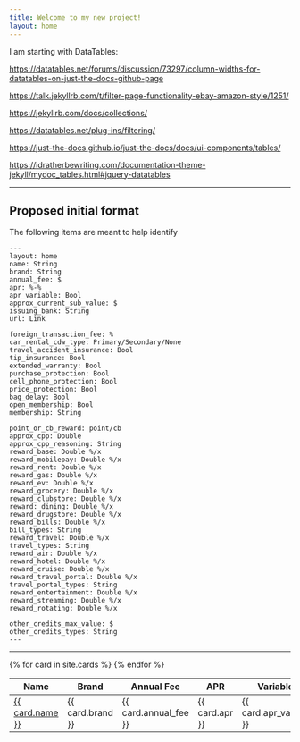 ```yaml
---
title: Welcome to my new project!
layout: home
---
```


I am starting with DataTables:

https://datatables.net/forums/discussion/73297/column-widths-for-datatables-on-just-the-docs-github-page

https://talk.jekyllrb.com/t/filter-page-functionality-ebay-amazon-style/1251/

https://jekyllrb.com/docs/collections/

https://datatables.net/plug-ins/filtering/

https://just-the-docs.github.io/just-the-docs/docs/ui-components/tables/

https://idratherbewriting.com/documentation-theme-jekyll/mydoc_tables.html#jquery-datatables

---

## Proposed initial format

The following items are meant to help identify

```
---
layout: home
name: String
brand: String
annual_fee: $
apr: %-%
apr_variable: Bool
approx_current_sub_value: $
issuing_bank: String
url: Link

foreign_transaction_fee: %
car_rental_cdw_type: Primary/Secondary/None
travel_accident_insurance: Bool
tip_insurance: Bool
extended_warranty: Bool
purchase_protection: Bool
cell_phone_protection: Bool
price_protection: Bool
bag_delay: Bool
open_membership: Bool
membership: String

point_or_cb_reward: point/cb
approx_cpp: Double
approx_cpp_reasoning: String
reward_base: Double %/x
reward_mobilepay: Double %/x
reward_rent: Double %/x
reward_gas: Double %/x
reward_ev: Double %/x
reward_grocery: Double %/x
reward_clubstore: Double %/x
reward:_dining: Double %/x
reward_drugstore: Double %/x
reward_bills: Double %/x
bill_types: String
reward_travel: Double %/x
travel_types: String
reward_air: Double %/x
reward_hotel: Double %/x
reward_cruise: Double %/x
reward_travel_portal: Double %/x
travel_portal_types: String
reward_entertainment: Double %/x
reward_streaming: Double %/x
reward_rotating: Double %/x

other_credits_max_value: $
other_credits_types: String
---
```



---

<script type="text/javascript" src="jquery.dataTables.js"></script>
<script type="text/javascript" src="dataTables.filter.html.js"></script>
<script type="text/javascript">
    $(document).ready(function() {
        $('#example').dataTable( {
            "columnDefs": [
                { type: "type", targets: 0 }
            ]
        } );
    } );
</script>

<link rel="stylesheet" type="text/css" href="https://cdn.datatables.net/1.13.2/css/jquery.dataTables.css">
<script type="text/javascript" charset="utf8" src="https://code.jquery.com/jquery-3.6.3.min.js"></script>
<script type="text/javascript" charset="utf8" src="https://cdn.datatables.net/1.13.2/js/jquery.dataTables.js"></script>
<script>
$(document).ready( function () {
    $('#cards_table').DataTable();
} );
</script>


<table id="cards_table">
  <thead>  
    <tr>
      <th>Name</th>
      <th>Brand</th>
      <th>Annual Fee</th>
      <th>APR</th>
      <th>Variable?</th>
      <th>Approx. Sub</th>
      <th>Issuing Bank</th>
    </tr>
  </thead>
  <tbody>
  {% for card in site.cards %}
    <tr>
      <td><a href="{{ card.url }}">{{ card.name }}</a></td>
      <td>{{ card.brand }}</td>
      <td>{{ card.annual_fee }}</td>
      <td>{{ card.apr }}</td>
      <td>{{ card.apr_variable }}</td>
      <td>{{ card.approx_current_sub_value }}</td>
      <td>{{ card.issuing_bank }}</td>
    </tr>
  {% endfor %}
  </tbody>
</table>

